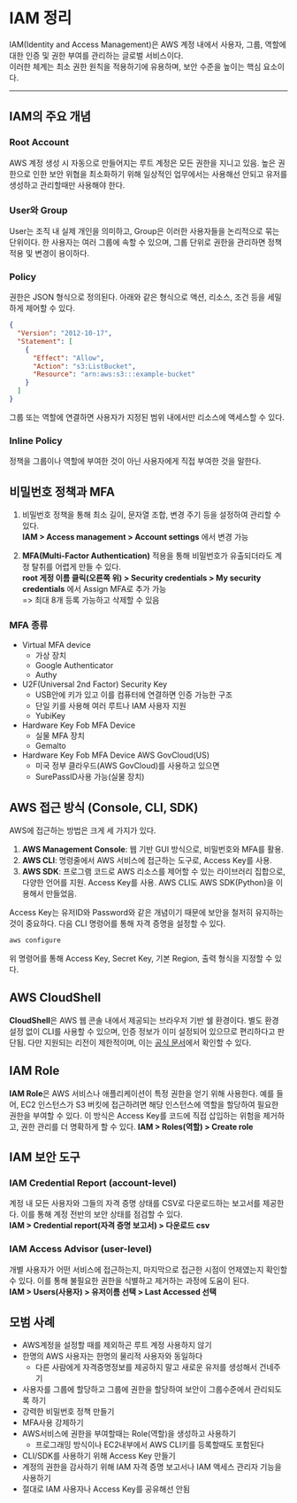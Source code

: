# IAM 정리

IAM(Identity and Access Management)은 AWS 계정 내에서 사용자, 그룹, 역할에 대한 인증 및 권한 부여를 관리하는 글로벌 서비스이다.  
이러한 체계는 최소 권한 원칙을 적용하기에 유용하며, 보안 수준을 높이는 핵심 요소이다.

---

## IAM의 주요 개념

### Root Account  
AWS 계정 생성 시 자동으로 만들어지는 루트 계정은 모든 권한을 지니고 있음. 높은 권한으로 인한 보안 위협을 최소화하기 위해 일상적인 업무에서는 사용해선 안되고 유저를 생성하고 관리할때만 사용해야 한다.

### User와 Group  
User는 조직 내 실제 개인을 의미하고, Group은 이러한 사용자들을 논리적으로 묶는 단위이다. 한 사용자는 여러 그룹에 속할 수 있으며, 그룹 단위로 권한을 관리하면 정책 적용 및 변경이 용이하다.

### Policy  
권한은 JSON 형식으로 정의된다. 아래와 같은 형식으로 액션, 리소스, 조건 등을 세밀하게 제어할 수 있다.

```json
{
  "Version": "2012-10-17",
  "Statement": [
    {
      "Effect": "Allow",
      "Action": "s3:ListBucket",
      "Resource": "arn:aws:s3:::example-bucket"
    }
  ]
}
```
그룹 또는 역할에 연결하면 사용자가 지정된 범위 내에서만 리소스에 액세스할 수 있다.

### Inline Policy
정책을 그룹이나 역할에 부여한 것이 아닌 사용자에게 직접 부여한 것을 말한다.

## 비밀번호 정책과 MFA

1. 비밀번호 정책을 통해 최소 길이, 문자열 조합, 변경 주기 등을 설정하여 관리할 수 있다.  
**IAM > Access management > Account settings** 에서 변경 가능  

2. **MFA(Multi-Factor Authentication)** 적용을 통해 비밀번호가 유출되더라도 계정 탈취를 어렵게 만들 수 있다.  
**root 게정 이름 클릭(오른쪽 위) > Security credentials > My security credentials** 에서 Assign MFA로 추가 가능  
=> 최대 8개 등록 가능하고 삭제할 수 있음

### MFA 종류
- Virtual MFA device
    - 가상 장치
    - Google Authenticator
    - Authy
- U2F(Universal 2nd Factor) Security Key
    - USB안에 키가 있고 이를 컴퓨터에 연결하면 인증 가능한 구조
    - 단일 키를 사용해 여러 루트나 IAM 사용자 지원
    - YubiKey
- Hardware Key Fob MFA Device
    - 실물 MFA 장치
    - Gemalto
- Hardware Key Fob MFA Device AWS GovCloud(US)
    - 미국 정부 클라우드(AWS GovCloud)를 사용하고 있으면
    - SurePassID사용 가능(실물 장치)

## AWS 접근 방식 (Console, CLI, SDK)

AWS에 접근하는 방법은 크게 세 가지가 있다.

1. **AWS Management Console**: 웹 기반 GUI 방식으로, 비밀번호와 MFA를 활용.
2. **AWS CLI**: 명령줄에서 AWS 서비스에 접근하는 도구로, Access Key를 사용. 
3. **AWS SDK**: 프로그램 코드로 AWS 리소스를 제어할 수 있는 라이브러리 집합으로, 다양한 언어를 지원. Access Key를 사용. AWS CLI도 AWS SDK(Python)을 이용해서 만들었음.

Access Key는 유저ID와 Password와 같은 개념이기 때문에 보안을 철저히 유지하는 것이 중요하다. 다음 CLI 명령어를 통해 자격 증명을 설정할 수 있다.

```bash
aws configure
```
위 명령어를 통해 Access Key, Secret Key, 기본 Region, 출력 형식을 지정할 수 있다.

## AWS CloudShell

**CloudShell**은 AWS 웹 콘솔 내에서 제공되는 브라우저 기반 쉘 환경이다. 별도 환경 설정 없이 CLI를 사용할 수 있으며, 인증 정보가 이미 설정되어 있으므로 편리하다고 판단됨. 다만 지원되는 리전이 제한적이며, 이는 [공식 문서](https://docs.aws.amazon.com/cloudshell/latest/userguide/supported-aws-regions.html)에서 확인할 수 있다.

## IAM Role

**IAM Role**은 AWS 서비스나 애플리케이션이 특정 권한을 얻기 위해 사용한다. 예를 들어, EC2 인스턴스가 S3 버킷에 접근하려면 해당 인스턴스에 역할을 할당하여 필요한 권한을 부여할 수 있다. 이 방식은 Access Key를 코드에 직접 삽입하는 위험을 제거하고, 권한 관리를 더 명확하게 할 수 있다.
**IAM > Roles(역할) > Create role**

## IAM 보안 도구

### IAM Credential Report (account-level)

계정 내 모든 사용자와 그들의 자격 증명 상태를 CSV로 다운로드하는 보고서를 제공한다. 이를 통해 계정 전반의 보안 상태를 점검할 수 있다.  
**IAM > Credential report(자격 증명 보고서) > 다운로드 csv**

### IAM Access Advisor (user-level)

개별 사용자가 어떤 서비스에 접근하는지, 마지막으로 접근한 시점이 언제였는지 확인할 수 있다. 이를 통해 불필요한 권한을 식별하고 제거하는 과정에 도움이 된다.  
**IAM > Users(사용자) > 유저이름 선택 > Last Accessed 선택**

## 모범 사례

- AWS계정을 설정할 때를 제외하곤 루트 계정 사용하지 않기
- 한명의 AWS 사용자는 한명의 물리적 사용자와 동일하다
    - 다른 사람에게 자격증명정보를 제공하지 말고 새로운 유저를 생성해서 건네주기
- 사용자를 그룹에 할당하고 그룹에 권한을 할당하여 보안이 그룹수준에서 관리되도록 하기
- 강력한 비밀번호 정책 만들기
- MFA사용 강제하기
- AWS서비스에 권한을 부여할때는 Role(역할)을 생성하고 사용하기
    - 프로그래밍 방식이나 EC2내부에서 AWS CLI키를 등록할때도 포함된다
- CLI/SDK를 사용하기 위해 Access Key 만들기
- 계정의 권한을 감사하기 위해 IAM 자격 증명 보고서나 IAM 액세스 관리자 기능을 사용하기
- 절대로 IAM 사용자나 Access Key를 공유해선 안됨
